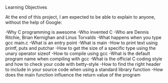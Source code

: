 Learning Objectives

At the end of this project, I am expected to be able to explain to anyone, without the help of Google:


-Why C programming is awesome
-Who invented C
-Who are Dennis Ritchie, Brian Kernighan and Linus Torvalds
-What happens when you type gcc main.c
-What is an entry point
-What is main
-How to print text using printf, puts and putchar
-How to get the size of a specific type using the unary operator sizeof
-How to compile using gcc
-What is the default program name when compiling with gcc
-What is the official C coding style and how to check your code with betty-style
-How to find the right header to include in your source code when using a standard library function
-How does the main function influence the return value of the program

